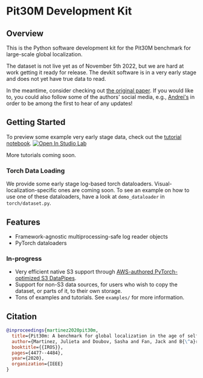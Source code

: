 # Pit30M Development Kit

## Overview
This is the Python software development kit for the Pit30M benchmark for large-scale global localization.

The dataset is not live yet as of November 5th 2022, but we are hard at work getting it ready for release. The devkit software
is in a very early stage and does not yet have true data to read.

In the meantime, consider checking out [the original paper](https://arxiv.org/abs/2012.12437). If you would like to, you
could also follow some of the authors' social media, e.g., [Andrei's](https://twitter.com/andreib) in order to be among
the first to hear of any updates!


## Getting Started

To preview some example very early stage data, check out the [tutorial notebook](examples/tutorial_00_introduction.ipynb).
[![Open In Studio Lab](https://studiolab.sagemaker.aws/studiolab.svg)](https://studiolab.sagemaker.aws/import/github/pit30m/pit30m/blob/main/examples/tutorial_00_introduction.ipynb)

More tutorials coming soon.

### Torch Data Loading

We provide some early stage log-based torch dataloaders. Visual-localization-specific ones are coming soon. To see an
example on how to use one of these dataloaders, have a look at `demo_dataloader` in `torch/dataset.py`.


## Features

 * Framework-agnostic multiprocessing-safe log reader objects
 * PyTorch dataloaders

### In-progress
 * Very efficient native S3 support through [AWS-authored PyTorch-optimized S3 DataPipes](https://aws.amazon.com/blogs/machine-learning/announcing-the-amazon-s3-plugin-for-pytorch/).
 * Support for non-S3 data sources, for users who wish to copy the dataset, or parts of it, to their own storage.
 * Tons of examples and tutorials. See `examples/` for more information.


## Citation

```bibtex
@inproceedings{martinez2020pit30m,
  title={Pit30m: A benchmark for global localization in the age of self-driving cars},
  author={Martinez, Julieta and Doubov, Sasha and Fan, Jack and B{\^a}rsan, Ioan Andrei and Wang, Shenlong and M{\'a}ttyus, Gell{\'e}rt and Urtasun, Raquel},
  booktitle={{IROS}},
  pages={4477--4484},
  year={2020},
  organization={IEEE}
}
```